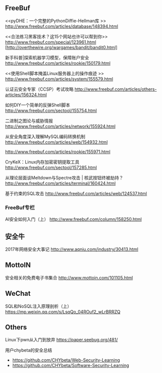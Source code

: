 
## FreeBuf

<<pyDHE：一个完整的PythonDiffie-Hellman库 >>
http://www.freebuf.com/articles/database/148394.html

<<合法练习黑客技术？这15个网站也许可以帮到你>>
http://www.freebuf.com/special/123961.html
[http://overthewire.org/wargames/bandit/bandit0.html]

新手科普|探索机器学习模型，保障账户安全 
http://www.freebuf.com/articles/rookie/150179.html

<<使用Shell脚本掩盖Linux服务器上的操作痕迹 >>
http://www.freebuf.com/articles/system/155579.html

认证云安全专家（CCSP）考试攻略 
http://www.freebuf.com/articles/others-articles/156324.html

如何DIY一个简单的反弹Shell脚本
http://www.freebuf.com/sectool/155754.html

二进制之图论与威胁情报
http://www.freebuf.com/articles/network/155924.html

从安全角度深入理解MySQL编码转换机制 
http://www.freebuf.com/articles/web/154932.html

http://www.freebuf.com/articles/rookie/155971.html

CryKeX：Linux内存加密密钥提取工具 
http://www.freebuf.com/sectool/157285.html

从理论层面谈Meltdown与Spectre攻击 | 核武按钮终被劫持？
http://www.freebuf.com/articles/terminal/160424.html

基于约束的SQL攻击 
http://www.freebuf.com/articles/web/124537.html

### FreeBuf专栏

AI安全如何入门（上）
http://www.freebuf.com/column/158250.html

## 安全牛

2017年网络安全大事记
http://www.aqniu.com/industry/30413.html

## MottoIN

安全相关的免费电子书集合
http://www.mottoin.com/101105.html

## WeChat

SQL和NoSQL注入原理剖析（上） 
https://mp.weixin.qq.com/s/LsqQo_04ROuf2_wLrBRRZQ

## Others

Linux下pwn从入门到放弃
https://paper.seebug.org/481/

用户chybeta的安全总结
- https://github.com/CHYbeta/Web-Security-Learning
- https://github.com/CHYbeta/Software-Security-Learning
